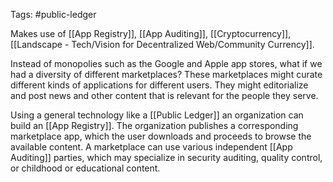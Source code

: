 Tags: #public-ledger 

Makes use of [[App Registry]], [[App Auditing]], [[Cryptocurrency]], [[Landscape - Tech/Vision for Decentralized Web/Community Currency]].

Instead of monopolies such as the Google and Apple app stores, what if we had a diversity of different marketplaces?  These marketplaces might curate different kinds of applications for different users.  They might editorialize and post news and other content that is relevant for the people they serve.

Using a general technology like a [[Public Ledger]] an organization can build an [[App Registry]].  The organization publishes a corresponding marketplace app, which the user downloads and proceeds to browse the available content.  A marketplace can use various independent [[App Auditing]] parties, which may specialize in security auditing, quality control, or childhood or educational content.
